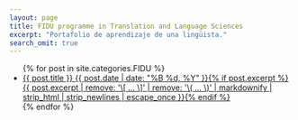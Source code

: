 ```yaml
---
layout: page
title: FIDU programme in Translation and Language Sciences
excerpt: "Portafolio de aprendizaje de una lingüista."
search_omit: true
---
```


<ul class="post-list">
{% for post in site.categories.FIDU %} 
  <li><article><a href="{{ site.url }}{{ post.url }}">{{ post.title }} <span class="entry-date"><time datetime="{{ post.date | date_to_xmlschema }}">{{ post.date | date: "%B %d, %Y" }}</time></span>{% if post.excerpt %} <span class="excerpt">{{ post.excerpt | remove: '\[ ... \]' | remove: '\( ... \)' | markdownify | strip_html | strip_newlines | escape_once }}</span>{% endif %}</a></article></li>
{% endfor %}
</ul>
